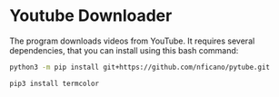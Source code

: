 # Youtube Downloader
The program downloads videos from YouTube.
It requires several dependencies, that you can install using this bash command:
```bash
python3 -m pip install git+https://github.com/nficano/pytube.git
```
```bash
pip3 install termcolor
```